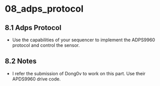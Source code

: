 # 08_adps_protocol

## 8.1 Adps Protocol

- Use the capabilities of your sequencer to implement the ADPS9960 protocol and control the sensor.

## 8.2 Notes
- I refer the submission of Dong0v to work on this part. Use their APDS9960 drive code.